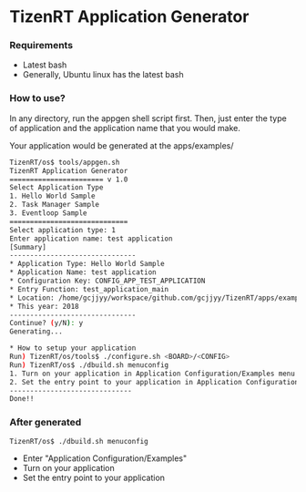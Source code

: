 # TizenRT Application Generator

### Requirements
- Latest bash
- Generally, Ubuntu linux has the latest bash

### How to use?

In any directory, run the appgen shell script first.
Then, just enter the type of application and the application name that you would make.

Your application would be generated at the apps/examples/

```sh
TizenRT/os$ tools/appgen.sh
TizenRT Application Generator
======================= v 1.0
Select Application Type
1. Hello World Sample
2. Task Manager Sample
3. Eventloop Sample
=============================
Select application type: 1
Enter application name: test application
[Summary]
-------------------------------
* Application Type: Hello World Sample
* Application Name: test application
* Configuration Key: CONFIG_APP_TEST_APPLICATION
* Entry Function: test_application_main
* Location: /home/gcjjyy/workspace/github.com/gcjjyy/TizenRT/apps/examples/test_application
* This year: 2018
-------------------------------
Continue? (y/N): y
Generating...

* How to setup your application
Run) TizenRT/os/tools$ ./configure.sh <BOARD>/<CONFIG>
Run) TizenRT/os$ ./dbuild.sh menuconfig
1. Turn on your application in Application Configuration/Examples menu
2. Set the entry point to your application in Application Configuration menu
------------------------------
Done!!

```

### After generated
```sh
TizenRT/os$ ./dbuild.sh menuconfig
```

- Enter "Application Configuration/Examples"
- Turn on your application
- Set the entry point to your application
